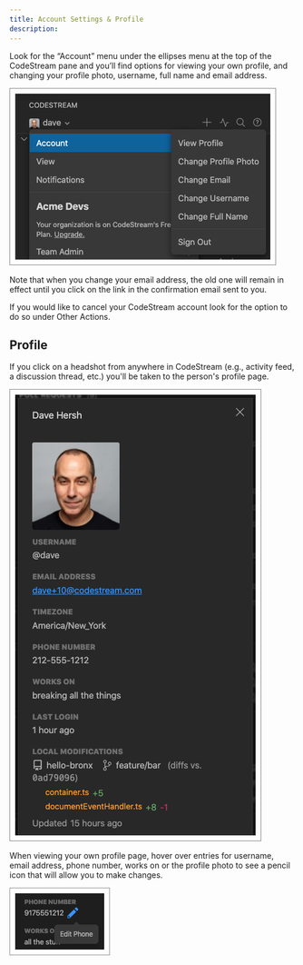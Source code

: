 ```yaml
---
title: Account Settings & Profile
description: 
---
```


Look for the “Account” menu under the ellipses menu at the top of the CodeStream
pane and you’ll find options for viewing your own profile, and changing your
profile photo, username, full name and email address. 

![Account Settings](../assets/images/AccountSettings2.png)

Note that when you change your email address, the old one will remain in effect
until you click on the link in the confirmation email sent to you.

If you would like to cancel your CodeStream account look for the option to do so
under Other Actions.

## Profile

If you click on a headshot from anywhere in CodeStream (e.g., activity feed, a
discussion thread, etc.) you'll be taken to the person's profile page.

![Profile Page](../assets/images/ProfilePage2.png)

When viewing your own profile page, hover over entries for username, email
address, phone number, works on or the profile photo to see a pencil icon that
will allow you to make changes.

![Edit Profile](../assets/images/EditProfile.png)